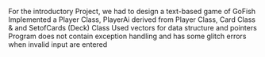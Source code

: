 For the introductory Project, we had to design a text-based game of GoFish
Implemented a Player Class, PlayerAi derived from Player Class, Card Class & and SetofCards (Deck) Class
Used vectors for data structure and pointers
Program does not contain exception handling and has some glitch errors when invalid input are entered
